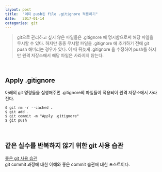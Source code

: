 ```yaml
---
layout: post
title:  "이미 push된 file .gitignore 적용하기"
date:   2017-01-14
categories: git
---
```


> git으로 관리하고 싶지 않은 파일들은 .gitignore 에 명시함으로써 해당 파일을 무시할 수 있다. 하지만 종종 무시할 파일을 .gitignore 에 추가하기 전에 git push 해버리는 경우가 있다. 이 때 뒤늦게 .gitignore 을 수정하여 push를 하지만 원격 저장소에서 해당 파일은 사라지지 않는다.  

<br/>  

## Apply .gitignore  

아래의 git 명령들을 실행해주면 .gitignore의 파일들이 적용되어 원격 저장소에서 사라진다.  

```
$ git rm -r --cached .
$ git add .
$ git commit -m "Apply .gitignore"
$ git push
```

<br/>  

## 같은 실수를 반복하지 않기 위한 git 사용 습관  

[좋은 git 사용 습관](https://cjh5414.github.io/git-habit/)  
git commit 과정에 대한 이해와 좋은 commit 습관에 대한 포스트이다.  
